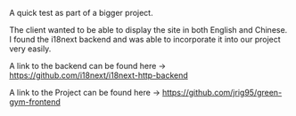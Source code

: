 A quick test as part of a bigger project.

The client wanted to be able to display the site in both English and Chinese. I found the i18next backend and was able to incorporate it into our project very easily.

A link to the backend can be found here -> https://github.com/i18next/i18next-http-backend

A link to the Project can be found here -> https://github.com/jrig95/green-gym-frontend
